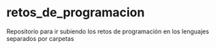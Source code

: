 # retos_de_programacion

Repositorio para ir subiendo los retos de programación en los lenguajes separados por carpetas
